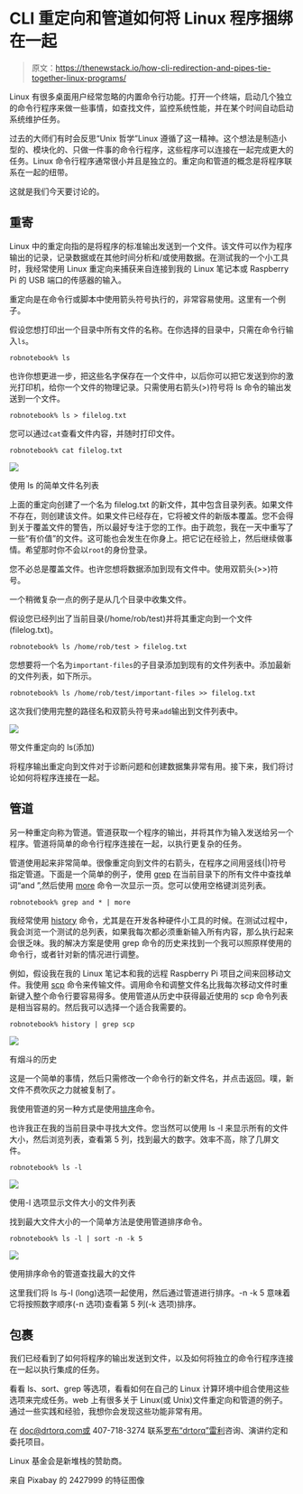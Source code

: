 # CLI 重定向和管道如何将 Linux 程序捆绑在一起

> 原文：<https://thenewstack.io/how-cli-redirection-and-pipes-tie-together-linux-programs/>

Linux 有很多桌面用户经常忽略的内置命令行功能。打开一个终端，启动几个独立的命令行程序来做一些事情，如查找文件，监控系统性能，并在某个时间自动启动系统维护任务。

过去的大师们有时会反思“Unix 哲学”Linux 遵循了这一精神。这个想法是制造小型的、模块化的、只做一件事的命令行程序，这些程序可以连接在一起完成更大的任务。Linux 命令行程序通常很小并且是独立的。重定向和管道的概念是将程序联系在一起的纽带。

这就是我们今天要讨论的。

## 重寄

Linux 中的重定向指的是将程序的标准输出发送到一个文件。该文件可以作为程序输出的记录，记录数据或在其他时间分析和/或使用数据。在测试我的一个小工具时，我经常使用 Linux 重定向来捕获来自连接到我的 Linux 笔记本或 Raspberry Pi 的 USB 端口的传感器的输入。

重定向是在命令行或脚本中使用箭头符号执行的，非常容易使用。这里有一个例子。

假设您想打印出一个目录中所有文件的名称。在你选择的目录中，只需在命令行输入`ls`。

`robnotebook% ls`

也许你想更进一步，把这些名字保存在一个文件中，以后你可以把它发送到你的激光打印机，给你一个文件的物理记录。只需使用右箭头(>)符号将 ls 命令的输出发送到一个文件。

`robnotebook% ls > filelog.txt`

您可以通过`cat`查看文件内容，并随时打印文件。

`robnotebook% cat filelog.txt`

![](img/1b87bde92e8a75265d1a20f2b1390489.png)

使用 ls 的简单文件名列表

上面的重定向创建了一个名为 filelog.txt 的新文件，其中包含目录列表。如果文件不存在，则创建该文件。如果文件已经存在，它将被文件的新版本覆盖。您不会得到关于覆盖文件的警告，所以最好专注于您的工作。由于疏忽，我在一天中重写了一些“有价值”的文件。这可能也会发生在你身上。把它记在经验上，然后继续做事情。希望那时你不会以`root`的身份登录。

您不必总是覆盖文件。也许您想将数据添加到现有文件中。使用双箭头(>>)符号。

一个稍微复杂一点的例子是从几个目录中收集文件。

假设您已经列出了当前目录(/home/rob/test)并将其重定向到一个文件(filelog.txt)。

`robnotebook% ls /home/rob/test > filelog.txt`

您想要将一个名为`important-files`的子目录添加到现有的文件列表中。添加最新的文件列表，如下所示。

`robnotebook% ls /home/rob/test/important-files >> filelog.txt`

这次我们使用完整的路径名和双箭头符号来`add`输出到文件列表中。

![](img/4589e9217fd3d0c3dc5a004a97a02ece.png)

带文件重定向的 ls(添加)

将程序输出重定向到文件对于诊断问题和创建数据集非常有用。接下来，我们将讨论如何将程序连接在一起。

## 管道

另一种重定向称为管道。管道获取一个程序的输出，并将其作为输入发送给另一个程序。管道将简单的命令行程序连接在一起，以执行更复杂的任务。

管道使用起来非常简单。很像重定向到文件的右箭头，在程序之间用竖线(|)符号指定管道。下面是一个简单的例子，使用 [grep](http://man7.org/linux/man-pages/man1/grep.1.html) 在当前目录下的所有文件中查找单词“and ”,然后使用 [more](http://man7.org/linux/man-pages/man1/more.1.html) 命令一次显示一页。您可以使用空格键浏览列表。

`robnotebook% grep and * | more`

我经常使用 [history](http://man7.org/linux/man-pages/man3/history.3.html) 命令，尤其是在开发各种硬件小工具的时候。在测试过程中，我会浏览一个测试的总列表，如果我每次都必须重新输入所有内容，那么执行起来会很乏味。我的解决方案是使用 grep 命令的历史来找到一个我可以照原样使用的命令行，或者针对新的情况进行调整。

例如，假设我在我的 Linux 笔记本和我的远程 Raspberry Pi 项目之间来回移动文件。我使用 [scp](http://man7.org/linux/man-pages/man1/scp.1.html) 命令来传输文件。调用命令和调整文件名比我每次移动文件时重新键入整个命令行要容易得多。使用管道从历史中获得最近使用的 scp 命令列表是相当容易的。然后我可以选择一个适合我需要的。

`robnotebook% history | grep scp`

![](img/fdce8ad78d3139ad1eab6d871057ca1e.png)

有烟斗的历史

这是一个简单的事情，然后只需修改一个命令行的新文件名，并点击返回。噗，新文件不费吹灰之力就被复制了。

我使用管道的另一种方式是使用[排序](http://man7.org/linux/man-pages/man1/sort.1.html)命令。

也许我正在我的当前目录中寻找大文件。您当然可以使用 ls -l 来显示所有的文件大小，然后浏览列表，查看第 5 列，找到最大的数字。效率不高，除了几屏文件。

`robnotebook% ls -l`

![](img/50f5b2bee5b5050ef12c91bc062bbaf1.png)

使用-l 选项显示文件大小的文件列表

找到最大文件大小的一个简单方法是使用管道排序命令。

`robnotebook% ls -l | sort -n -k 5`

![](img/9261e5a1b2130db331ee01722f24d50b.png)

使用排序命令的管道查找最大的文件

这里我们将 ls 与-l (long)选项一起使用，然后通过管道进行排序。-n -k 5 意味着它将按照数字顺序(-n 选项)查看第 5 列(-k 选项)排序。

## 包裹

我们已经看到了如何将程序的输出发送到文件，以及如何将独立的命令行程序连接在一起以执行集成的任务。

看看 ls、sort、grep 等选项，看看如何在自己的 Linux 计算环境中组合使用这些选项来完成任务。web 上有很多关于 Linux(或 Unix)文件重定向和管道的例子。通过一些实践和经验，我想你会发现这些功能非常有用。

在 doc@drtorq.com或 407-718-3274 联系[罗布“drtorq”雷利](/author/rob-reilly/)咨询、演讲约定和委托项目。

Linux 基金会是新堆栈的赞助商。

来自 Pixabay 的 2427999 的特征图像

<svg xmlns:xlink="http://www.w3.org/1999/xlink" viewBox="0 0 68 31" version="1.1"><title>Group</title> <desc>Created with Sketch.</desc></svg>
